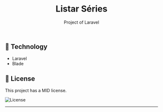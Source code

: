 <h1 align="center"> Listar Séries </h1>

<p align="center">
Project of Laravel
</p>

<br>

## 🚀 Technology

- Laravel
- Blade

## :memo: License

This project has a MID license.

<img alt="License" src="https://img.shields.io/static/v1?label=license&message=MIT&color=49AA26&labelColor=000000">


---